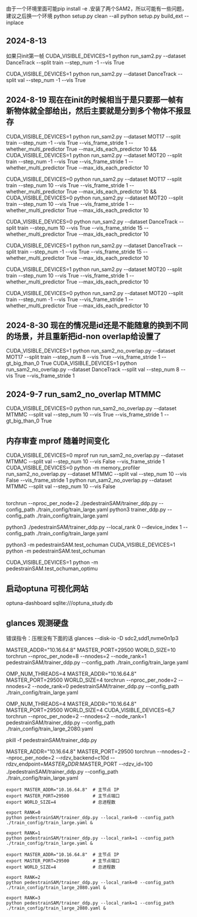 由于一个环境里面可能pip install -e .安装了两个SAM2，所以可能有一些问题，建议之后换一个环境
python setup.py clean --all
python setup.py build_ext --inplace 

## 2024-8-13
如果只init第一帧
CUDA_VISIBLE_DEVICES=1 python run_sam2.py --dataset DanceTrack --split train --step_num -1 --vis True

CUDA_VISIBLE_DEVICES=1 python run_sam2.py --dataset DanceTrack --split val --step_num -1 --vis True

## 2024-8-19 现在在init的时候相当于是只要那一帧有新物体就全部给出，然后主要就是分到多个物体不报显存
CUDA_VISIBLE_DEVICES=1 python run_sam2.py --dataset MOT17 --split train --step_num -1 --vis True --vis_frame_stride 1 --whether_multi_predictor True --max_ids_each_predictor 10 && CUDA_VISIBLE_DEVICES=1 python run_sam2.py --dataset MOT20 --split train --step_num -1 --vis True --vis_frame_stride 1 --whether_multi_predictor True --max_ids_each_predictor 10

CUDA_VISIBLE_DEVICES=0 python run_sam2.py --dataset MOT17 --split train --step_num 10 --vis True --vis_frame_stride 1 --whether_multi_predictor True --max_ids_each_predictor 10 && CUDA_VISIBLE_DEVICES=0 python run_sam2.py --dataset MOT20 --split train --step_num 10 --vis True --vis_frame_stride 1 --whether_multi_predictor True --max_ids_each_predictor 10

CUDA_VISIBLE_DEVICES=0 python run_sam2.py --dataset DanceTrack --split train --step_num 10 --vis True --vis_frame_stride 15 --whether_multi_predictor True --max_ids_each_predictor 10

CUDA_VISIBLE_DEVICES=1 python run_sam2.py --dataset DanceTrack --split train --step_num -1 --vis True --vis_frame_stride 15 --whether_multi_predictor True --max_ids_each_predictor 10

CUDA_VISIBLE_DEVICES=1 python run_sam2.py --dataset MOT20 --split train --step_num 10 --vis True --vis_frame_stride 1 --whether_multi_predictor True --max_ids_each_predictor 10

CUDA_VISIBLE_DEVICES=0 python run_sam2.py --dataset MOT20 --split train --step_num -1 --vis True --vis_frame_stride 1 --whether_multi_predictor True --max_ids_each_predictor 10

## 2024-8-30 现在的情况是id还是不能随意的换到不同的场景，并且重新把id-non overlap给设置了
CUDA_VISIBLE_DEVICES=1 python run_sam2_no_overlap.py --dataset MOT17 --split train --step_num 8 --vis True --vis_frame_stride 1 --gt_big_than_0 True
CUDA_VISIBLE_DEVICES=1 python run_sam2_no_overlap.py --dataset DanceTrack --split val --step_num 8 --vis True --vis_frame_stride 1

## 2024-9-7 run_sam2_no_overlap MTMMC

CUDA_VISIBLE_DEVICES=0 python run_sam2_no_overlap.py --dataset MTMMC --split val --step_num 10 --vis True --vis_frame_stride 1 --gt_big_than_0 True

## 内存审查 mprof 随着时间变化
CUDA_VISIBLE_DEVICES=0 mprof run run_sam2_no_overlap.py --dataset MTMMC --split val --step_num 10 --vis False --vis_frame_stride 1
CUDA_VISIBLE_DEVICES=0 python -m memory_profiler run_sam2_no_overlap.py --dataset MTMMC --split val --step_num 10 --vis False --vis_frame_stride 1
python run_sam2_no_overlap.py --dataset MTMMC --split val --step_num 10 --vis False

## 
torchrun --nproc_per_node=2 ./pedestrainSAM/trainer_ddp.py --config_path ./train_config/train_large.yaml
python3 trainer_ddp.py --config_path ./train_config/train_large.yaml

python3 ./pedestrainSAM/trainer_ddp.py --local_rank 0 --device_index 1 --config_path ./train_config/train_large.yaml

python3 -m pedestrainSAM.test_ochuman
CUDA_VISIBLE_DEVICES=1 python -m pedestrainSAM.test_ochuman

CUDA_VISIBLE_DEVICES=1 python -m pedestrainSAM.test_ochuman_optimu


## 启动optuna 可视化网站
optuna-dashboard sqlite:///optuna_study.db

## glances 观测硬盘
错误指令：压根没有下面的话
glances --disk-io -D sdc2,sdd1,nvme0n1p3




MASTER_ADDR="10.16.64.8" MASTER_PORT=29500 WORLD_SIZE=10 torchrun --nproc_per_node=8 --nnodes=2 --node_rank=1 pedestrainSAM/trainer_ddp.py --config_path ./train_config/train_large.yaml


OMP_NUM_THREADS=4 MASTER_ADDR="10.16.64.8" MASTER_PORT=29500 WORLD_SIZE=4 torchrun --nproc_per_node=2 --nnodes=2 --node_rank=0  pedestrainSAM/trainer_ddp.py --config_path ./train_config/train_large.yaml

OMP_NUM_THREADS=4 MASTER_ADDR="10.16.64.8" MASTER_PORT=29500 WORLD_SIZE=4 CUDA_VISIBLE_DEVICES=6,7 torchrun --nproc_per_node=2 --nnodes=2 --node_rank=1 pedestrainSAM/trainer_ddp.py --config_path ./train_config/train_large_2080.yaml

pkill -f pedestrainSAM/trainer_ddp.py


MASTER_ADDR="10.16.64.8"
MASTER_PORT=29500
torchrun --nnodes=2 --nproc_per_node=2 --rdzv_backend=c10d --rdzv_endpoint=$MASTER_ADDR:$MASTER_PORT --rdzv_id=100 ./pedestrainSAM/trainer_ddp.py --config_path ./train_config/train_large.yaml

```
export MASTER_ADDR="10.16.64.8"  # 主节点 IP
export MASTER_PORT=29500         # 主节点端口
export WORLD_SIZE=4              # 总进程数

export RANK=0
python pedestrainSAM/trainer_ddp.py --local_rank=0 --config_path ./train_config/train_large.yaml &

export RANK=1
python pedestrainSAM/trainer_ddp.py --local_rank=1 --config_path ./train_config/train_large.yaml &

```
```
export MASTER_ADDR="10.16.64.8"  # 主节点 IP
export MASTER_PORT=29500         # 主节点端口
export WORLD_SIZE=4              # 总进程数

export RANK=2
python pedestrainSAM/trainer_ddp.py --local_rank=0 --config_path ./train_config/train_large_2080.yaml &

export RANK=3
python pedestrainSAM/trainer_ddp.py --local_rank=1 --config_path ./train_config/train_large_2080.yaml &

```